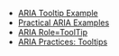 - [ARIA Tooltip Example](http://accessibility.athena-ict.com/aria/examples/tooltip.shtml)
- [Practical ARIA Examples](http://heydonworks.com/practical_aria_examples/)
- [ARIA Role=ToolTip](http://pauljadam.com/demos/aria-role-tooltip.html)
- [ARIA Practices: Tooltips](https://www.w3.org/TR/wai-aria-practices-1.1/#dialog_tooltip)
